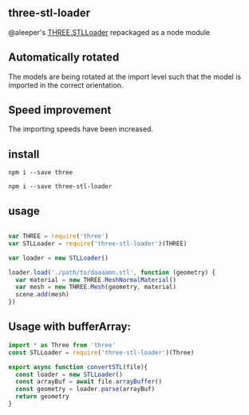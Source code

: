 ## three-stl-loader

@aleeper's [THREE.STLLoader](http://threejs.org/examples/js/loaders/STLLoader.js) repackaged as a node module

## Automatically rotated
The models are being rotated at the import level such that the model is imported in the correct orientation.

## Speed improvement
The importing speeds have been increased.

## install

`npm i --save three`

`npm i --save three-stl-loader`

## usage

```js

var THREE = require('three')
var STLLoader = require('three-stl-loader')(THREE)

var loader = new STLLoader()

loader.load('./path/to/daaaamn.stl', function (geometry) {
  var material = new THREE.MeshNormalMaterial()
  var mesh = new THREE.Mesh(geometry, material)
  scene.add(mesh)
})

```

## Usage with bufferArray:
```js
import * as Three from 'three'
const STLLoader = require('three-stl-loader')(Three)

export async function convertSTL(file){
  const loader = new STLLoader()
  const arrayBuf = await file.arrayBuffer()
  const geometry = loader.parse(arrayBuf)
  return geometry
}

```
